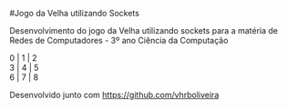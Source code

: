 #Jogo da Velha utilizando Sockets

Desenvolvimento do jogo da Velha utilizando sockets para a matéria de Redes de Computadores - 3º ano Ciência da Computação

0 | 1 | 2 <br />
3 | 4 | 5 <br />
6 | 7 | 8 <br />

Desenvolvido junto com https://github.com/vhrboliveira
